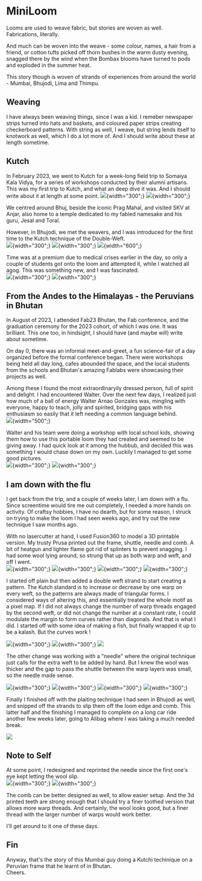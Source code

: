 # MiniLoom
Looms are used to weave fabric, but stories are woven as well. Fabrications, literally.  

And much can be woven into the weave - some  colour, names, a hair from a friend, or cotton tufts picked off thorn bushes in the warm dusty evening, snagged there by the wind when the Bombax blooms have turned to pods and exploded in the summer heat.  

This story though is woven of strands of experiences from around the world - Mumbai, Bhujodi, Lima and Thimpu.

## Weaving
I have always been weaving things, since I was a kid. I remeber newspaper strips turned into hats and baskets, and coloured paper strips creating checkerboard patterns. With string as well, I weave, but string lends itself to knotwork as well, which I do a lot more of. And I should write about these at length sometime.

## Kutch
In February 2023, we went to Kutch for a week-long field trip to Somaiya Kala Vidya, for a series of workshops conducted by their alumni artisans. This was my first trip to Kutch, and what an deep dive it was. And I should write about it at length at some point.
![](./images/FabLoom/Fabloom-106.jpg){width="300";}
![](./images/FabLoom/Fabloom-108.jpg){width="300";}


We centred around Bhuj, beside the iconic Prag Mahal, and visited SKV at Anjar, also home to a temple dedicated to my fabled namesake and his guru, Jesal and Toral. 

However, in Bhujodi, we met the weavers, and I was introduced for the first time to the Kutch technique of the Double-Weft.  
![](./images/FabLoom/Fabloom-104.jpg){width="300";}
![](./images/FabLoom/Fabloom-107.jpg){width="300";}
![](./images/FabLoom/Fabloom-110.jpg){width="600";}

Time was at a premium due to medical crises earlier in the day, so only a couple of students got onto the loom and attempted it, while I watched all agog. This was something new, and I was fascinated.  
![](./images/FabLoom/Fabloom-105.jpg){width="300";}
![](./images/FabLoom/Fabloom-109.jpg){width="300";}

## From the Andes to the Himalayas - the Peruvians in Bhutan
In August of 2023, I attended Fab23 Bhutan, the Fab conference, and the graduation ceremony for the 2023 cohort, of which I was one. It was brilliant. This one too, in hindsight, I should have (and maybe will) write about sometime.

On day 0, there was an informal meet-and-greet, a fun science-fair of a day organized before the formal conference began. There were workshops being held all day long, cafes abounded the space, and the local students from the schools and Bhutan's amazing Fablabs were showcasing their projects as well.

Among these I found the most extraordinaryily dressed person, full of spirit and delight. I had encountered Walter. Over the next few days, I realized just how much of a ball of energy Walter Arnao Gonzales was, mingling with everyone, happy to teach, jolly and spirited, bridging gaps with his enthusiasm so easily that it left needing a common language behind.  
![](./images/FabLoom/Fabloom-101.jpg){width="500";}

Walter and his team were doing a workshop with local school kids, showing them how to use this portable loom they had created and seemed to be giving away. I had quick look at it among the hubbub, and decided this was something I would chase down on my own. Luckily I managed to get some good pictures.  
![](./images/FabLoom/Fabloom-102.jpg){width="300";}
![](./images/FabLoom/Fabloom-103.jpg){width="300";}

## I am down with the flu

I get back from the trip, and a couple of weeks later, I am down with a flu. Since screentime would tire me out completely, I needed a more hands on activity. Of craftsy hobbies, I have no dearth, but for some reason, I struck on trying to make the loom I had seen weeks ago, and try out the new technique I saw months ago.

With no lasercutter at hand, I used Fusion360 to model a 3D printable version. My trusty Prusa printed out the frame, shuttle, needle and comb. A bit of heatgun and lighter flame got rid of splinters to prevent snagging. I had some wool lying around, so strung that up as both warp and weft, and off I went.  
![](./images/FabLoom/Fabloom-21.jpg){width="300";}
![](./images/FabLoom/Fabloom-22.jpg){width="300";}
![](./images/FabLoom/Fabloom-10.jpg){width="300";}
![](./images/FabLoom/Fabloom-11.jpg){width="300";}

I started off plain but then added a double weft strand to start creating a pattern. The Kutch standard is to increase or decrease by one warp on every weft, so the patterns are always made of triangular forms. I considered ways of altering this, and essentially treated the whole motif as a pixel map. If I did not always change the number of warp threads engaged by the second weft, or did not change the number at a constant rate, I could modulate the margin to form curves rather than diagonals. And that is what I did. I started off with some idea of making a fish, but finally wrapped it up to be a kalash. But the curves work !  

![](./images/FabLoom/Fabloom-12.jpg){width="300";}
![](./images/FabLoom/Fabloom-13.jpg){width="300";}
![](./images/FabLoom/Fabloom-15.jpg)  

The other change was working with a "needle" where the original technique just calls for the extra weft to be added by hand. But I knew the wool was thicker and the gap to pass the shuttle between the warp layers was small, so the needle made sense.  

![](./images/FabLoom/Fabloom-16.jpg){width="300";}
![](./images/FabLoom/Fabloom-17.jpg){width="300";}
![](./images/FabLoom/Fabloom-18.jpg){width="300";}
![](./images/FabLoom/Fabloom-19.jpg){width="300";}  

Finally I finished off with the plaiting technique I had seen in Bhujodi as well, and snipped off the strands to slip them off the loom edge and comb. This latter half and the finishing I managed to complete on a long car ride another few weeks later, going to Alibag where I was taking a much needed break.  

![](./images/FabLoom/Fabloom-20.jpg)  

## Note to Self

At some point, I redesigned and reprinted the needle since the first one's eye kept letting the wool slip.  
![](./images/FabLoom/Fabloom-14.jpg){width="300";}
![](./images/FabLoom/Fabloom-23.jpg){width="300";}

The comb can be better designed as well, to allow easier setup. 
And the 3d printed teeth are strong enough that I should try a finer toothed version that allows more warp threads.
And certainly, the wool looks good, but a finer thread with the larger number of warps would work better.

I'll get around to it one of these days.

## Fin
Anyway, that's the story of this Mumbai guy doing a Kutchi techinique on a Peruvian frame that he learnt of in Bhutan.  
Cheers.

![]()




